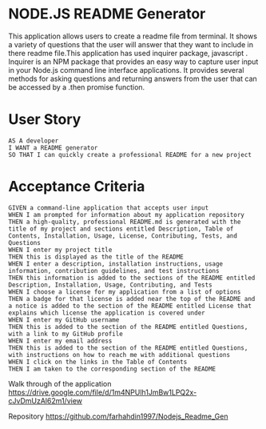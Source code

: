 # NODE.JS README Generator

This application allows users to create a readme file from terminal. It shows a variety of questions that the user will answer that they want to include in there readme file.This application has used inquirer package, javascript . Inquirer is an NPM package that provides an easy way to capture user input in your Node.js command line interface applications. It provides several methods for asking questions and returning answers from the user that can be accessed by a .then promise function.

# User Story
```
AS A developer
I WANT a README generator
SO THAT I can quickly create a professional README for a new project

```
# Acceptance Criteria

```
GIVEN a command-line application that accepts user input
WHEN I am prompted for information about my application repository
THEN a high-quality, professional README.md is generated with the title of my project and sections entitled Description, Table of Contents, Installation, Usage, License, Contributing, Tests, and Questions
WHEN I enter my project title
THEN this is displayed as the title of the README
WHEN I enter a description, installation instructions, usage information, contribution guidelines, and test instructions
THEN this information is added to the sections of the README entitled Description, Installation, Usage, Contributing, and Tests
WHEN I choose a license for my application from a list of options
THEN a badge for that license is added near the top of the README and a notice is added to the section of the README entitled License that explains which license the application is covered under
WHEN I enter my GitHub username
THEN this is added to the section of the README entitled Questions, with a link to my GitHub profile
WHEN I enter my email address
THEN this is added to the section of the README entitled Questions, with instructions on how to reach me with additional questions
WHEN I click on the links in the Table of Contents
THEN I am taken to the corresponding section of the README

```
Walk through of the application 
https://drive.google.com/file/d/1m4NPUlh1JmBw1LPQ2x-cJvDmUzAl62m1/view

Repository 
https://github.com/farhahdin1997/Nodejs_Readme_Gen
